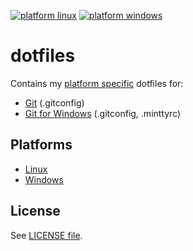 
[![platform linux](https://img.shields.io/badge/platform-linux-brightgreen)](./linux)
[![platform windows](https://img.shields.io/badge/platform-windows-brightgreen)](./windows)

# dotfiles
Contains my [platform specific](#platforms) dotfiles for:
* [Git](https://git-scm.com/) (.gitconfig)
* [Git for Windows](https://gitforwindows.org/) (.gitconfig, .minttyrc)

## Platforms
* [Linux](./linux)
* [Windows](./windows)

## License
See [LICENSE file](./LICENSE).
